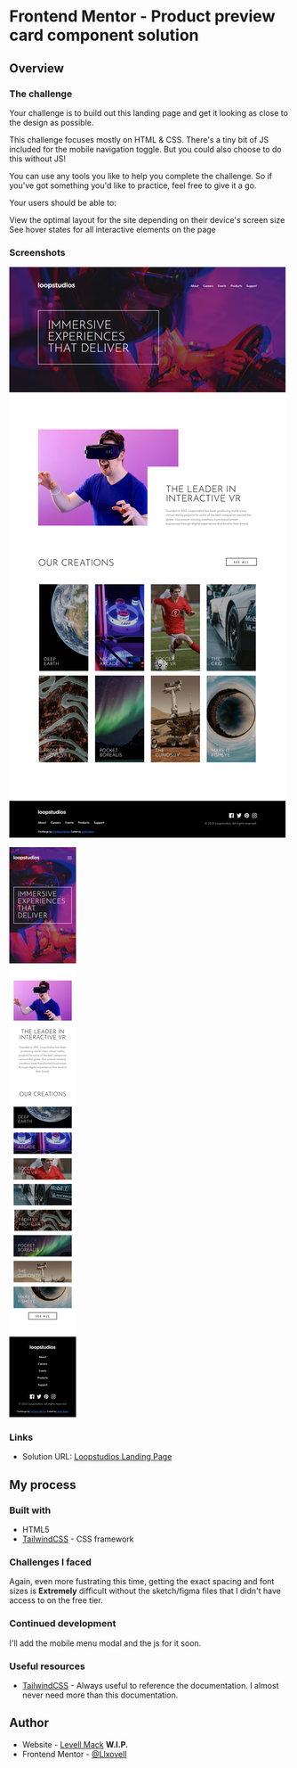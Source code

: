 # Frontend Mentor - Product preview card component solution

## Overview

### The challenge

Your challenge is to build out this landing page and get it looking as close to the design as possible.

This challenge focuses mostly on HTML & CSS. There's a tiny bit of JS included for the mobile navigation toggle. But you could also choose to do this without JS!

You can use any tools you like to help you complete the challenge. So if you've got something you'd like to practice, feel free to give it a go.

Your users should be able to:

View the optimal layout for the site depending on their device's screen size
See hover states for all interactive elements on the page

### Screenshots

![loop-studios-landing-page](./screenshots/loopstudios-landing-page-levell-mack.png)

![loop-studios-landing-page-mobile](./screenshots/loopstudios-landing-page-mobile-levell-mack.png)

### Links

- Solution URL: [Loopstudios Landing Page](https://llxovell.github.io/frontend-mentor-challenges/loopstudios-landing-page-main/)

## My process

### Built with

- HTML5
- [TailwindCSS](https://https://tailwindcss.com/) - CSS framework

### Challenges I faced

Again, even more fustrating this time, getting the exact spacing and font sizes is **Extremely** difficult without the sketch/figma files that I didn't have access to on the free tier.

### Continued development

I'll add the mobile menu modal and the js for it soon.

### Useful resources

- [TailwindCSS](https://tailwindcss.com/docs/) - Always useful to reference the documentation. I almost never need more than this documentation.

## Author

- Website - [Levell Mack](https://llxovell.github.io/my-portfolio/) **W.I.P.**
- Frontend Mentor - [@Llxovell](https://www.frontendmentor.io/profile/Llxovell)
